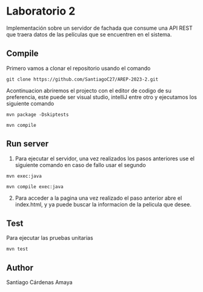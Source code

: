 # Laboratorio 2

Implementación sobre un servidor de fachada que consume una API REST que traera datos de las películas que se encuentren en el sistema.

## Compile

Primero vamos a clonar el repositorio usando el comando
```
git clone https://github.com/SantiagoC27/AREP-2023-2.git
```
Acontinuacion abriremos el projecto con el editor de codigo de su preferencia, este puede ser visual studio, intelliJ entre otro y ejecutamos los siguiente comando
```
mvn package -Dskiptests
```
```
mvn compile
```

## Run server

1. Para ejecutar el servidor, una vez realizados los pasos anteriores use el siguiente comando en caso de fallo usar el segundo

```
mvn exec:java
```

```
mvn compile exec:java
```

2. Para acceder a la pagina una vez realizado el paso anterior abre el index.html, y ya puede buscar la informacion de la pelicula que desee.


## Test

Para ejecutar las pruebas unitarias

```
mvn test
```

## Author

Santiago Cárdenas Amaya


